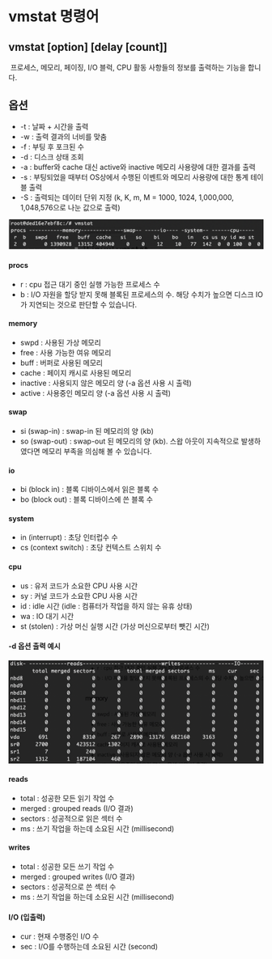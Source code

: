 # vmstat 명령어

## vmstat \[option\] \[delay \[count\]\]

 프로세스, 메모리, 페이징, I/O 블럭, CPU 활동 사항들의 정보를 출력하는 기능을 합니다.

## 옵션

-   \-t : 날짜 + 시간을 출력
-   \-w : 출력 결과의 너비를 맞춤
-   \-f : 부팅 후 포크된 수
-   \-d : 디스크 상태 조회
-   \-a : buffer와 cache 대신 active와 inactive 메모리 사용량에 대한 결과를 출력
-   \-s : 부팅되었을 때부터 OS상에서 수행된 이벤트와 메모리 사용량에 대한 통계 테이블 출력
-   \-S : 출력되는 데이터 단위 지정 (k, K, m, M = 1000, 1024, 1,000,000, 1,048,576으로 나눈 값으로 출력)

![vmstat](./images/vmstat.png)

#### procs

-   r : cpu 접근 대기 중인 실행 가능한 프로세스 수
-   b : I/O 자원을 할당 받지 못해 블록된 프로세스의 수. 해당 수치가 높으면 디스크 IO가 지연되는 것으로 판단할 수 있습니다.

#### memory

-   swpd : 사용된 가상 메모리
-   free : 사용 가능한 여유 메모리
-   buff : 버퍼로 사용된 메모리
-   cache : 페이지 캐시로 사용된 메모리
-   inactive : 사용되지 않은 메모리 양 (-a 옵션 사용 시 출력)
-   active : 사용중인 메모리 양 (-a 옵션 사용 시 출력)

#### swap

-   si (swap-in) : swap-in 된 메모리의 양 (kb)
-   so (swap-out) : swap-out 된 메모리의 양 (kb). 스왑 아웃이 지속적으로 발생하였다면 메모리 부족을 의심해 볼 수 있습니다.

#### io

-   bi (block in) : 블록 디바이스에서 읽은 블록 수
-   bo (block out) : 블록 디바이스에 쓴 블록 수

#### system

-   in (interrupt) : 초당 인터럽수 수
-   cs (context switch) : 초당 컨텍스트 스위치 수

#### cpu

-   us : 유저 코드가 소요한 CPU 사용 시간
-   sy : 커널 코드가 소요한 CPU 사용 시간
-   id : idle 시간 (idle : 컴퓨터가 작업을 하지 않는 유휴 상태)
-   wa : IO 대기 시간
-   st (stolen) : 가상 머신 실행 시간 (가상 머신으로부터 뺏긴 시간)

#### \-d 옵션 출력 예시

![vmstat_d](./images/vmstat_d.png)

#### reads

-   total : 성공한 모든 읽기 작업 수
-   merged : grouped reads (I/O 결과)
-   sectors : 성공적으로 읽은 섹터 수
-   ms : 쓰기 작업을 하는데 소요된 시간 (millisecond)

#### writes

-   total : 성공한 모든 쓰기 작업 수
-   merged : grouped writes (I/O 결과)
-   sectors : 성공적으로 쓴 섹터 수
-   ms : 쓰기 작업을 하는데 소요된 시간 (millisecond)

#### I/O (입출력)

-   cur : 현재 수행중인 I/O 수
-   sec : I/O를 수행하는데 소요된 시간 (second)